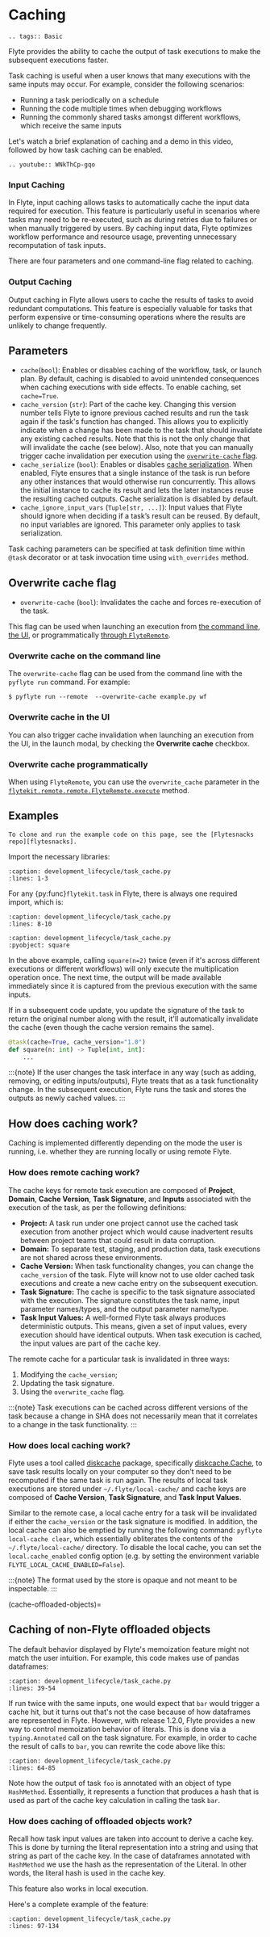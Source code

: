 # Caching

```{eval-rst}
.. tags:: Basic
```

Flyte provides the ability to cache the output of task executions to make the subsequent executions faster.

Task caching is useful when a user knows that many executions with the same inputs may occur. For example, consider the following scenarios:

- Running a task periodically on a schedule
- Running the code multiple times when debugging workflows
- Running the commonly shared tasks amongst different workflows, which receive the same inputs

Let's watch a brief explanation of caching and a demo in this video, followed by how task caching can be enabled.

```{eval-rst}
.. youtube:: WNkThCp-gqo

```

### Input Caching

In Flyte, input caching allows tasks to automatically cache the input data required for execution. This feature is particularly useful in scenarios where tasks may need to be re-executed, such as during retries due to failures or when manually triggered by users. By caching input data, Flyte optimizes workflow performance and resource usage, preventing unnecessary recomputation of task inputs.

There are four parameters and one command-line flag related to caching.

### Output Caching

Output caching in Flyte allows users to cache the results of tasks to avoid redundant computations. This feature is especially valuable for tasks that perform expensive or time-consuming operations where the results are unlikely to change frequently.

## Parameters

* `cache`(`bool`): Enables or disables caching of the workflow, task, or launch plan.
By default, caching is disabled to avoid unintended consequences when caching executions with side effects.
To enable caching, set `cache=True`.
* `cache_version` (`str`): Part of the cache key.
Changing this version number tells Flyte to ignore previous cached results and run the task again if the task's function has changed.
This allows you to explicitly indicate when a change has been made to the task that should invalidate any existing cached results.
Note that this is not the only change that will invalidate the cache (see below).
Also, note that you can manually trigger cache invalidation per execution using the [`overwrite-cache` flag](#overwrite-cache-flag).
* `cache_serialize` (`bool`): Enables or disables [cache serialization](./cache_serializing).
When enabled, Flyte ensures that a single instance of the task is run before any other instances that would otherwise run concurrently.
This allows the initial instance to cache its result and lets the later instances reuse the resulting cached outputs.
Cache serialization is disabled by default.
* `cache_ignore_input_vars` (`Tuple[str, ...]`): Input values that Flyte should ignore when deciding if a task’s result can be reused. By default, no input variables are ignored. This parameter only applies to task serialization.

Task caching parameters can be specified at task definition time within `@task` decorator or at task invocation time using `with_overrides` method.

## Overwrite cache flag

*  `overwrite-cache` (`bool`): Invalidates the cache and forces re-execution of the task.

This flag can be used when launching an execution from [the command line](#overwrite-cache-on-the-command-line), [the UI](#overwrite-cache-in-the-ui), or programmatically [through `FlyteRemote`](#overwrite-cache-programmatically).

### Overwrite cache on the command line

The `overwrite-cache` flag can be used from the command line with the `pyflyte run` command. For example:

```{code-block} shell
$ pyflyte run --remote  --overwrite-cache example.py wf
```

### Overwrite cache in the UI

You can also trigger cache invalidation when launching an execution from the UI, in the launch modal, by checking the **Overwrite cache** checkbox.

### Overwrite cache programmatically

When using `FlyteRemote`, you can use the `overwrite_cache` parameter in the [`flytekit.remote.remote.FlyteRemote.execute`](https://docs.flyte.org/en/latest/api/flytekit/generated/flytekit.remote.remote.FlyteRemote.html#flytekit.remote.remote.FlyteRemote.execute) method.

## Examples

```{note}
To clone and run the example code on this page, see the [Flytesnacks repo][flytesnacks].
```

Import the necessary libraries:

```{rli} https://raw.githubusercontent.com/flyteorg/flytesnacks/69dbe4840031a85d79d9ded25f80397c6834752d/examples/development_lifecycle/development_lifecycle/task_cache.py
:caption: development_lifecycle/task_cache.py
:lines: 1-3
```

For any {py:func}`flytekit.task` in Flyte, there is always one required import, which is:

```{rli} https://raw.githubusercontent.com/flyteorg/flytesnacks/69dbe4840031a85d79d9ded25f80397c6834752d/examples/development_lifecycle/development_lifecycle/task_cache.py
:caption: development_lifecycle/task_cache.py
:lines: 8-10
```

```{rli} https://raw.githubusercontent.com/flyteorg/flytesnacks/69dbe4840031a85d79d9ded25f80397c6834752d/examples/development_lifecycle/development_lifecycle/task_cache.py
:caption: development_lifecycle/task_cache.py
:pyobject: square
```

In the above example, calling `square(n=2)` twice (even if it's across different executions or different workflows) will only execute the multiplication operation once.
The next time, the output will be made available immediately since it is captured from the previous execution with the same inputs.

If in a subsequent code update, you update the signature of the task to return the original number along with the result, it'll automatically invalidate the cache (even though the cache version remains the same).

```python
@task(cache=True, cache_version="1.0")
def square(n: int) -> Tuple[int, int]:
    ...
```

:::{note}
If the user changes the task interface in any way (such as adding, removing, or editing inputs/outputs), Flyte treats that as a task functionality change. In the subsequent execution, Flyte runs the task and stores the outputs as newly cached values.
:::

## How does caching work?

Caching is implemented differently depending on the mode the user is running, i.e. whether they are running locally or using remote Flyte.

### How does remote caching work?

The cache keys for remote task execution are composed of **Project**, **Domain**, **Cache Version**, **Task Signature**, and **Inputs** associated with the execution of the task, as per the following definitions:

- **Project:** A task run under one project cannot use the cached task execution from another project which would cause inadvertent results between project teams that could result in data corruption.
- **Domain:** To separate test, staging, and production data, task executions are not shared across these environments.
- **Cache Version:** When task functionality changes, you can change the `cache_version` of the task. Flyte will know not to use older cached task executions and create a new cache entry on the subsequent execution.
- **Task Signature:** The cache is specific to the task signature associated with the execution. The signature constitutes the task name, input parameter names/types, and the output parameter name/type.
- **Task Input Values:** A well-formed Flyte task always produces deterministic outputs. This means, given a set of input values, every execution should have identical outputs. When task execution is cached, the input values are part of the cache key.

The remote cache for a particular task is invalidated in three ways:

1. Modifying the `cache_version`;
2. Updating the task signature.
3. Using the `overwrite_cache` flag.

:::{note}
Task executions can be cached across different versions of the task because a change in SHA does not necessarily mean that it correlates to a change in the task functionality.
:::

### How does local caching work?

Flyte uses a tool called [diskcache](https://github.com/grantjenks/python-diskcache) package, specifically [diskcache.Cache](http://www.grantjenks.com/docs/diskcache/tutorial.html#cache), to save task results locally on your computer so they don’t need to be recomputed if the same task is run again. The results of local task executions are stored under `~/.flyte/local-cache/` and cache keys are composed of **Cache Version**, **Task Signature**, and **Task Input Values**.

Similar to the remote case, a local cache entry for a task will be invalidated if either the `cache_version` or the task signature is modified. In addition, the local cache can also be emptied by running the following command: `pyflyte local-cache clear`, which essentially obliterates the contents of the `~/.flyte/local-cache/` directory.
To disable the local cache, you can set the `local.cache_enabled` config option (e.g. by setting the environment variable `FLYTE_LOCAL_CACHE_ENABLED=False`).

:::{note}
The format used by the store is opaque and not meant to be inspectable.
:::

(cache-offloaded-objects)=

## Caching of non-Flyte offloaded objects

The default behavior displayed by Flyte's memoization feature might not match the user intuition. For example, this code makes use of pandas dataframes:

```{rli} https://raw.githubusercontent.com/flyteorg/flytesnacks/69dbe4840031a85d79d9ded25f80397c6834752d/examples/development_lifecycle/development_lifecycle/task_cache.py
:caption: development_lifecycle/task_cache.py
:lines: 39-54
```

If run twice with the same inputs, one would expect that `bar` would trigger a cache hit, but it turns out that's not the case because of how dataframes are represented in Flyte.
However, with release 1.2.0, Flyte provides a new way to control memoization behavior of literals. This is done via a `typing.Annotated` call on the task signature.
For example, in order to cache the result of calls to `bar`, you can rewrite the code above like this:

```{rli} https://raw.githubusercontent.com/flyteorg/flytesnacks/69dbe4840031a85d79d9ded25f80397c6834752d/examples/development_lifecycle/development_lifecycle/task_cache.py
:caption: development_lifecycle/task_cache.py
:lines: 64-85
```

Note how the output of task `foo` is annotated with an object of type `HashMethod`. Essentially, it represents a function that produces a hash that is used as part of the cache key calculation in calling the task `bar`.

### How does caching of offloaded objects work?

Recall how task input values are taken into account to derive a cache key.
This is done by turning the literal representation into a string and using that string as part of the cache key. In the case of dataframes annotated with `HashMethod` we use the hash as the representation of the Literal. In other words, the literal hash is used in the cache key.

This feature also works in local execution.

Here's a complete example of the feature:

```{rli} https://raw.githubusercontent.com/flyteorg/flytesnacks/69dbe4840031a85d79d9ded25f80397c6834752d/examples/development_lifecycle/development_lifecycle/task_cache.py
:caption: development_lifecycle/task_cache.py
:lines: 97-134
```

[flytesnacks]: https://github.com/flyteorg/flytesnacks/tree/master/examples/development_lifecycle/

